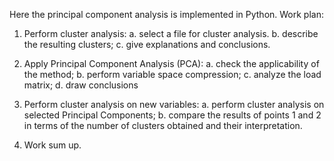 Here the principal component analysis is implemented in Python. Work plan:

1) Perform cluster analysis:
a. select a file for cluster analysis.
b. describe the resulting clusters;
c. give explanations and conclusions.

2) Apply Principal Component Analysis (PCA):
a. check the applicability of the method;
b. perform variable space compression;
c. analyze the load matrix;
d. draw conclusions

3) Perform cluster analysis on new variables:
a. perform cluster analysis on selected Principal Components;
b. compare the results of points 1 and 2 in terms of the number of clusters obtained and their
interpretation.

4) Work sum up.

